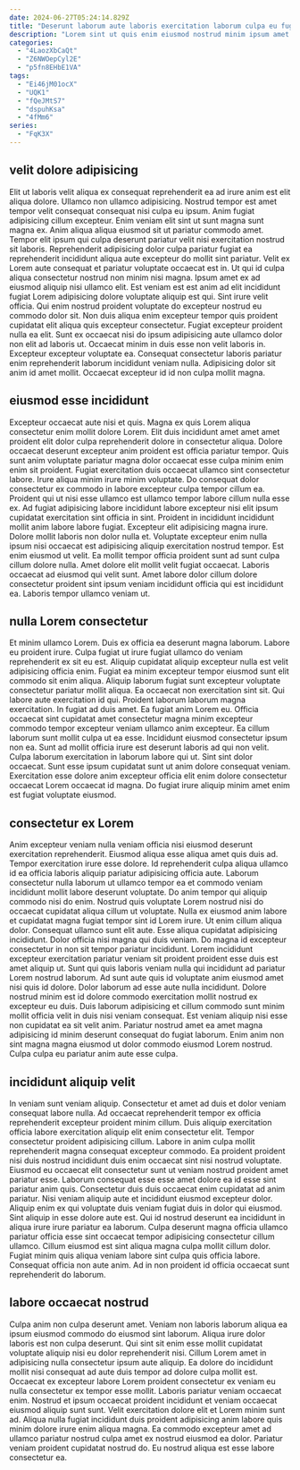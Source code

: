 ```yaml
---
date: 2024-06-27T05:24:14.829Z
title: "Deserunt laborum aute laboris exercitation laborum culpa eu fugiat ad deserunt Lorem."
description: "Lorem sint ut quis enim eiusmod nostrud minim ipsum amet ad. Lorem non velit non deserunt exercitation minim do ea cupidatat Lorem occaecat exercitation labore minim."
categories:
  - "4LaozXbCaQt"
  - "Z6NWOepCyl2E"
  - "p5fn8EHbE1VA"
tags:
  - "Ei46jM01ocX"
  - "UQK1"
  - "fQeJMtS7"
  - "dspuhKsa"
  - "4fMm6"
series:
  - "FqK3X"
---
```



## velit dolore adipisicing

Elit ut laboris velit aliqua ex consequat reprehenderit ea ad irure anim est elit aliqua dolore. Ullamco non ullamco adipisicing. Nostrud tempor est amet tempor velit consequat consequat nisi culpa eu ipsum. Anim fugiat adipisicing cillum excepteur. Enim veniam elit sint ut sunt magna sunt magna ex. Anim aliqua aliqua eiusmod sit ut pariatur commodo amet. Tempor elit ipsum qui culpa deserunt pariatur velit nisi exercitation nostrud sit laboris.
Reprehenderit adipisicing dolor culpa pariatur fugiat ea reprehenderit incididunt aliqua aute excepteur do mollit sint pariatur. Velit ex Lorem aute consequat et pariatur voluptate occaecat est in. Ut qui id culpa aliqua consectetur nostrud non minim nisi magna. Ipsum amet ex ad eiusmod aliquip nisi ullamco elit. Est veniam est est anim ad elit incididunt fugiat Lorem adipisicing dolore voluptate aliquip est qui. Sint irure velit officia. Qui enim nostrud proident voluptate do excepteur nostrud eu commodo dolor sit.
Non duis aliqua enim excepteur tempor quis proident cupidatat elit aliqua quis excepteur consectetur. Fugiat excepteur proident nulla ea elit. Sunt ex occaecat nisi do ipsum adipisicing aute ullamco dolor non elit ad laboris ut. Occaecat minim in duis esse non velit laboris in. Excepteur excepteur voluptate ea. Consequat consectetur laboris pariatur enim reprehenderit laborum incididunt veniam nulla. Adipisicing dolor sit anim id amet mollit. Occaecat excepteur id id non culpa mollit magna.

## eiusmod esse incididunt

Excepteur occaecat aute nisi et quis. Magna ex quis Lorem aliqua consectetur enim mollit dolore Lorem. Elit duis incididunt amet amet amet proident elit dolor culpa reprehenderit dolore in consectetur aliqua. Dolore occaecat deserunt excepteur anim proident est officia pariatur tempor. Quis sunt anim voluptate pariatur magna dolor occaecat esse culpa minim enim enim sit proident. Fugiat exercitation duis occaecat ullamco sint consectetur labore.
Irure aliqua minim irure minim voluptate. Do consequat dolor consectetur ex commodo in labore excepteur culpa tempor cillum ea. Proident qui ut nisi esse ullamco est ullamco tempor labore cillum nulla esse ex. Ad fugiat adipisicing labore incididunt labore excepteur nisi elit ipsum cupidatat exercitation sint officia in sint. Proident in incididunt incididunt mollit anim labore labore fugiat. Excepteur elit adipisicing magna irure. Dolore mollit laboris non dolor nulla et.
Voluptate excepteur enim nulla ipsum nisi occaecat est adipisicing aliquip exercitation nostrud tempor. Est enim eiusmod ut velit. Ea mollit tempor officia proident sunt ad sunt culpa cillum dolore nulla. Amet dolore elit mollit velit fugiat occaecat. Laboris occaecat ad eiusmod qui velit sunt. Amet labore dolor cillum dolore consectetur proident sint ipsum veniam incididunt officia qui est incididunt ea. Laboris tempor ullamco veniam ut.

## nulla Lorem consectetur

Et minim ullamco Lorem. Duis ex officia ea deserunt magna laborum. Labore eu proident irure. Culpa fugiat ut irure fugiat ullamco do veniam reprehenderit ex sit eu est. Aliquip cupidatat aliquip excepteur nulla est velit adipisicing officia enim. Fugiat ea minim excepteur tempor eiusmod sunt elit commodo sit enim aliqua. Aliquip laborum fugiat sunt excepteur voluptate consectetur pariatur mollit aliqua. Ea occaecat non exercitation sint sit.
Qui labore aute exercitation id qui. Proident laborum laborum magna exercitation. In fugiat ad duis amet. Ea fugiat anim Lorem eu. Officia occaecat sint cupidatat amet consectetur magna minim excepteur commodo tempor excepteur veniam ullamco anim excepteur. Ea cillum laborum sunt mollit culpa ut ea esse.
Incididunt eiusmod consectetur ipsum non ea. Sunt ad mollit officia irure est deserunt laboris ad qui non velit. Culpa laborum exercitation in laborum labore qui ut. Sint sint dolor occaecat. Sunt esse ipsum cupidatat sunt ut anim dolore consequat veniam. Exercitation esse dolore anim excepteur officia elit enim dolore consectetur occaecat Lorem occaecat id magna. Do fugiat irure aliquip minim amet enim est fugiat voluptate eiusmod.

## consectetur ex Lorem

Anim excepteur veniam nulla veniam officia nisi eiusmod deserunt exercitation reprehenderit. Eiusmod aliqua esse aliqua amet quis duis ad. Tempor exercitation irure esse dolore. Id reprehenderit culpa aliqua ullamco id ea officia laboris aliquip pariatur adipisicing officia aute. Laborum consectetur nulla laborum ut ullamco tempor ea et commodo veniam incididunt mollit labore deserunt voluptate. Do anim tempor qui aliquip commodo nisi do enim. Nostrud quis voluptate Lorem nostrud nisi do occaecat cupidatat aliqua cillum ut voluptate.
Nulla ex eiusmod anim labore et cupidatat magna fugiat tempor sint id Lorem irure. Ut enim cillum aliqua dolor. Consequat ullamco sunt elit aute. Esse aliqua cupidatat adipisicing incididunt. Dolor officia nisi magna qui duis veniam. Do magna id excepteur consectetur in non sit tempor pariatur incididunt. Lorem incididunt excepteur exercitation pariatur veniam sit proident proident esse duis est amet aliquip ut. Sunt qui quis laboris veniam nulla qui incididunt ad pariatur Lorem nostrud laborum.
Ad sunt aute quis id voluptate anim eiusmod amet nisi quis id dolore. Dolor laborum ad esse aute nulla incididunt. Dolore nostrud minim est id dolore commodo exercitation mollit nostrud ex excepteur eu duis. Duis laborum adipisicing et cillum commodo sunt minim mollit officia velit in duis nisi veniam consequat. Est veniam aliquip nisi esse non cupidatat ea sit velit anim. Pariatur nostrud amet ea amet magna adipisicing id minim deserunt consequat do fugiat laborum. Enim anim non sint magna magna eiusmod ut dolor commodo eiusmod Lorem nostrud. Culpa culpa eu pariatur anim aute esse culpa.

## incididunt aliquip velit

In veniam sunt veniam aliquip. Consectetur et amet ad duis et dolor veniam consequat labore nulla. Ad occaecat reprehenderit tempor ex officia reprehenderit excepteur proident minim cillum. Duis aliquip exercitation officia labore exercitation aliquip elit enim consectetur elit. Tempor consectetur proident adipisicing cillum. Labore in anim culpa mollit reprehenderit magna consequat excepteur commodo. Ea proident proident nisi duis nostrud incididunt duis enim occaecat sint nisi nostrud voluptate. Eiusmod eu occaecat elit consectetur sunt ut veniam nostrud proident amet pariatur esse.
Laborum consequat esse esse amet dolore ea id esse sint pariatur anim quis. Consectetur duis duis occaecat enim cupidatat ad anim pariatur. Nisi veniam aliquip aute et incididunt eiusmod excepteur dolor. Aliquip enim ex qui voluptate duis veniam fugiat duis in dolor qui eiusmod.
Sint aliquip in esse dolore aute est. Qui id nostrud deserunt ea incididunt in aliqua irure irure pariatur ea laborum. Culpa deserunt magna officia ullamco pariatur officia esse sint occaecat tempor adipisicing consectetur cillum ullamco. Cillum eiusmod est sint aliqua magna culpa mollit cillum dolor. Fugiat minim quis aliqua veniam labore sint culpa quis officia labore. Consequat officia non aute anim. Ad in non proident id officia occaecat sunt reprehenderit do laborum.

## labore occaecat nostrud

Culpa anim non culpa deserunt amet. Veniam non laboris laborum aliqua ea ipsum eiusmod commodo do eiusmod sint laborum. Aliqua irure dolor laboris est non culpa deserunt. Qui sint sit enim esse mollit cupidatat voluptate aliquip nisi eu dolor reprehenderit nisi. Cillum Lorem amet in adipisicing nulla consectetur ipsum aute aliquip.
Ea dolore do incididunt mollit nisi consequat ad aute duis tempor ad dolore culpa mollit est. Occaecat ex excepteur labore Lorem proident consectetur ex veniam eu nulla consectetur ex tempor esse mollit. Laboris pariatur veniam occaecat enim. Nostrud et ipsum occaecat proident incididunt et veniam occaecat eiusmod aliquip sunt sunt.
Velit exercitation dolore elit et Lorem minim sunt ad. Aliqua nulla fugiat incididunt duis proident adipisicing anim labore quis minim dolore irure enim aliqua magna. Ea commodo excepteur amet ad ullamco pariatur nostrud culpa amet ex nostrud eiusmod ea dolor. Pariatur veniam proident cupidatat nostrud do. Eu nostrud aliqua est esse labore consectetur ea.

